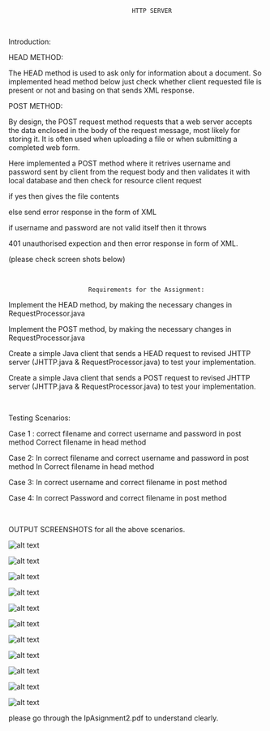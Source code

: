                                       HTTP SERVER


</br>

  Introduction:


  HEAD METHOD: 

  The HEAD method is used to ask only for information about a document. So implemented head method below just check whether client requested file is present or not and basing on that sends XML response. 


  POST METHOD:

  By design, the POST request method requests that a web server accepts the data enclosed in the body of the request message, most likely for storing it. It is often used when uploading a file or when submitting a completed web form.


  Here implemented a POST method where it retrives username and password sent by client from the request body and then validates it with local database and then check for resource client request 


  if yes then gives the file contents 

  else send error response in the form of XML

  if username and password are not valid itself then it throws

  401 unauthorised expection and then error response in form of XML.

  (please check screen shots below)


</br>


                          Requirements for the Assignment:



Implement the HEAD method, by making the necessary changes in RequestProcessor.java


Implement the POST method, by making the necessary changes in RequestProcessor.java



Create a simple Java client that sends a HEAD request to  revised JHTTP server (JHTTP.java & RequestProcessor.java) to test your implementation.



Create a simple Java client that sends a POST request to  revised JHTTP server (JHTTP.java & RequestProcessor.java) to test your implementation.


</br>

Testing Scenarios:


Case 1 : correct filename and correct username and password in post method Correct filename in head method


Case 2: In correct filename and correct username and password in post method In Correct filename in head method


Case 3: In correct username and correct filename in post method 


Case 4: In correct Password and correct filename in post method


</br>

OUTPUT SCREENSHOTS for all the above scenarios.


![alt text](https://github.com/RepakaRamateja/HTTP-Server/blob/master/Images/1.png)


![alt text](https://github.com/RepakaRamateja/HTTP-Server/blob/master/Images/2.png)


![alt text](https://github.com/RepakaRamateja/HTTP-Server/blob/master/Images/3.png)


![alt text](https://github.com/RepakaRamateja/HTTP-Server/blob/master/Images/4.png)


![alt text](https://github.com/RepakaRamateja/HTTP-Server/blob/master/Images/5.png)


![alt text](https://github.com/RepakaRamateja/HTTP-Server/blob/master/Images/6.png)


![alt text](https://github.com/RepakaRamateja/HTTP-Server/blob/master/Images/7.png)


![alt text](https://github.com/RepakaRamateja/HTTP-Server/blob/master/Images/8.png)


![alt text](https://github.com/RepakaRamateja/HTTP-Server/blob/master/Images/9.png)


![alt text](https://github.com/RepakaRamateja/HTTP-Server/blob/master/Images/10.png)


![alt text](https://github.com/RepakaRamateja/HTTP-Server/blob/master/Images/11.png)


please go through the IpAsignment2.pdf to understand clearly.


